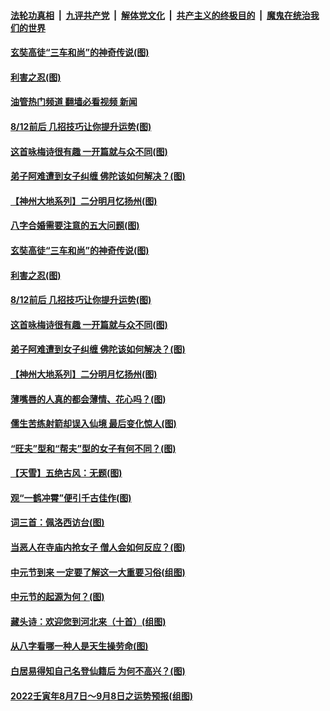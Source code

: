 ####  [法轮功真相](../../../../basic/blob/master/README.md?t=08150131) &nbsp;|&nbsp; [九评共产党](../../../../9ping.md/blob/master/README.md?t=08150131) &nbsp;|&nbsp; [解体党文化](../../../../jtdwh.md/blob/master/README.md?t=08150131)  &nbsp;|&nbsp; [共产主义的终极目的](../../../../gczydzjmd.md/blob/master/README.md?t=08150131) &nbsp;|&nbsp; [魔鬼在统治我们的世界](../../../../mgztzwmdsj.md/blob/master/README.md?t=08150131) 

#### [玄奘高徒“三车和尚”的神奇传说(图)](../pages/p7/1013958.md?t=08150131) 

#### [利害之忍(图)](../pages/p7/1014057.md?t=08150131) 

#### [油管热门频道 翻墙必看视频 新闻](http://45.76.130.85:81/youtube.html?08150131)

#### [8/12前后 几招技巧让你提升运势(图)](../pages/p7/1014214.md?t=08150131) 

#### [这首咏梅诗很有趣 一开篇就与众不同(图)](../pages/p7/1013707.md?t=08150131) 

#### [弟子阿难遭到女子纠缠 佛陀该如何解决？(图)](../pages/p7/1013961.md?t=08150131) 

#### [【神州大地系列】二分明月忆扬州(图)](../pages/p7/1013201.md?t=08150131) 

#### [八字合婚需要注意的五大问题(图)](../pages/p7/1012777.md?t=08150131) 

#### [玄奘高徒“三车和尚”的神奇传说(图)](../pages/p7/1013958.md?t=08150131) 

#### [利害之忍(图)](../pages/p7/1014057.md?t=08150131) 

#### [8/12前后 几招技巧让你提升运势(图)](../pages/p7/1014214.md?t=08150131) 

#### [这首咏梅诗很有趣 一开篇就与众不同(图)](../pages/p7/1013707.md?t=08150131) 

#### [弟子阿难遭到女子纠缠 佛陀该如何解决？(图)](../pages/p7/1013961.md?t=08150131) 

#### [【神州大地系列】二分明月忆扬州(图)](../pages/p7/1013201.md?t=08150131) 

#### [薄嘴唇的人真的都会薄情、花心吗？(图)](../pages/p7/1012791.md?t=08150131) 

#### [儒生苦练射箭却误入仙境 最后变化惊人(图)](../pages/p7/1013649.md?t=08150131) 

#### [“旺夫”型和“帮夫”型的女子有何不同？(图)](../pages/p7/1012736.md?t=08150131) 

#### [【天雪】五绝古风：无题(图)](../pages/p7/1014144.md?t=08150131) 

#### [观“一鹤冲霄”便引千古佳作(图)](../pages/p7/1014003.md?t=08150131) 

#### [词三首：佩洛西访台(图)](../pages/p7/1014004.md?t=08150131) 

#### [当恶人在寺庙内抢女子 僧人会如何反应？(图)](../pages/p7/1013616.md?t=08150131) 

#### [中元节到来 一定要了解这一大重要习俗(组图)](../pages/p7/1014043.md?t=08150131) 

#### [中元节的起源为何？(图)](../pages/p7/1014040.md?t=08150131) 

#### [藏头诗：欢迎您到河北来（十首）(组图)](../pages/p7/1013907.md?t=08150131) 

#### [从八字看哪一种人是天生操劳命(图)](../pages/p7/1012782.md?t=08150131) 

#### [白居易得知自己名登仙籍后 为何不高兴？(图)](../pages/p7/1013909.md?t=08150131) 

#### [2022壬寅年8月7日～9月8日之运势预报(组图)](../pages/p7/1013902.md?t=08150131) 

<img src='http://gfw-breaker.win/goodnews/indexes/p7.md' width='0px' height='0px'/>
